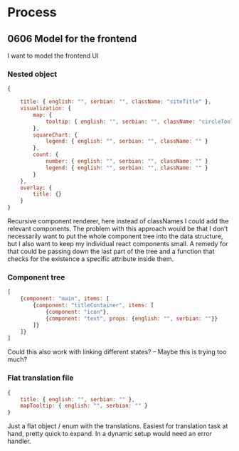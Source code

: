 # Process

## 0606 Model for the frontend

I want to model the frontend UI

### Nested object

``` js
{

	title: { english: "", serbian: "", className: "siteTitle" },
	visualization: {
		map: {
			tooltip: { english: "", serbian: "", className: "circleTooltip" }
		},
		squareChart: {
			legend: { english: "", serbian: "", className: "" }
		},
		count: {
			number: { english: "", serbian: "", className: "" }
			legend: { english: "", serbian: "", className: "" }
		}
	},
	overlay: {
		title: {}
	}
}
```

Recursive component renderer, here instead of classNames I could add the relevant components. The problem with this approach would be that I don’t necessarily want to put the whole component tree into the data structure, but I also want to keep my individual react components small. A remedy for that could be passing down the last part of the tree and a function that checks for the existence a specific attribute inside them.

### Component tree

``` js
[
	{component: "main", items: [
		{component: "titleContainer", items: [
			{component: "icon"},
			{component: "text", props: {english: "", serbian: ""}}
		]}
	]}
]
```

Could this also work with linking different states? – Maybe this is trying too much?

### Flat translation file

``` js
{
	title: { english: "", serbian: "" },
	mapTooltip: { english: "", serbian: "" }
}
```

Just a flat object / enum with the translations. Easiest for translation task at hand, pretty quick to expand. In a dynamic setup would need an error handler.

